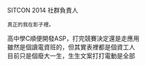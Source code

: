SITCON 2014 社群負責人
<br>

    真正的我在影子裡。

高中學C順便開發ASP，打完競賽決定還是走應用
<br>
雖然是個讀電資班的，但其實表裡都是個資工人
<br>
目前只是個廢大一生，生生文案打打電動是全部
